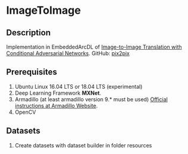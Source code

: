 <!-- (c) https://github.com/MontiCore/monticore -->
# ImageToImage

## Description
Implementation in EmbeddedArcDL of [Image-to-Image Translation with Conditional Adversarial Networks](https://arxiv.org/abs/1611.07004).
GitHub: [pix2pix](https://github.com/phillipi/pix2pix)

## Prerequisites
1. Ubuntu Linux 16.04 LTS or 18.04 LTS (experimental)
2. Deep Learning Framework **MXNet**.
3. Armadillo (at least armadillo version 9.* must be used) [Official instructions at Armadillo Website](http://arma.sourceforge.net/download.html).
4. OpenCV

## Datasets
1. Create datasets with dataset builder in folder resources


